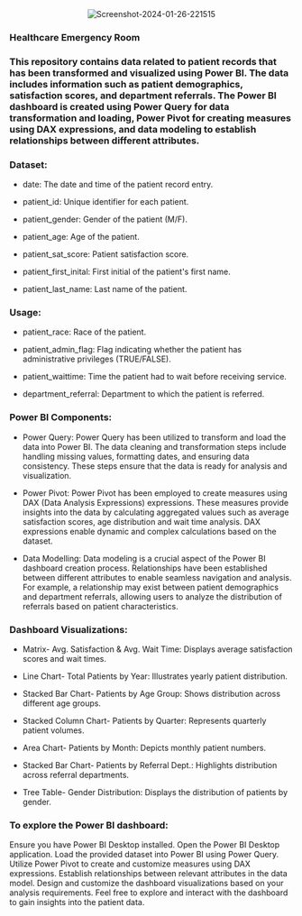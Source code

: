 <div align="center">
<img src="https://i.ibb.co/tQy5kCy/Screenshot-2024-01-26-221515.png" alt="Screenshot-2024-01-26-221515" border="0">
</div>  
  



### Healthcare Emergency Room  
### This repository contains data related to patient records that has been transformed and visualized using Power BI. The data includes information such as patient demographics, satisfaction scores, and department referrals. The Power BI dashboard is created using Power Query for data transformation and loading, Power Pivot for creating measures using DAX expressions, and data modeling to establish relationships between different attributes. 
  



### Dataset:
- date: The date and time of the patient record entry.   
  

- patient_id: Unique identifier for each patient. 
  
  

- patient_gender: Gender of the patient (M/F). 

  
  

- patient_age: Age of the patient.
  
  

- patient_sat_score: Patient satisfaction score. 
  
  

- patient_first_inital: First initial of the patient's first name. 
  
  

- patient_last_name: Last name of the patient. 
  
  



### Usage:  
- patient_race: Race of the patient. 
  
  

- patient_admin_flag: Flag indicating whether the patient has administrative privileges (TRUE/FALSE). 
  
  

- patient_waittime: Time the patient had to wait before receiving service. 
  
  

- department_referral: Department to which the patient is referred.  
  



### Power BI Components: 
- Power Query: Power Query has been utilized to transform and load the data into Power BI. The data cleaning and transformation steps include handling missing values, formatting dates, and ensuring data consistency. These steps ensure that the data is ready for analysis and visualization.  
  

- Power Pivot: Power Pivot has been employed to create measures using DAX (Data Analysis Expressions) expressions. These measures provide insights into the data by calculating aggregated values such as average satisfaction scores, age distribution and wait time analysis. DAX expressions enable dynamic and complex calculations based on the dataset.  
  

- Data Modelling: Data modeling is a crucial aspect of the Power BI dashboard creation process. Relationships have been established between different attributes to enable seamless navigation and analysis. For example, a relationship may exist between patient demographics and department referrals, allowing users to analyze the distribution of referrals based on patient characteristics.  
  



### Dashboard Visualizations:  
- Matrix- Avg. Satisfaction & Avg. Wait Time: Displays average satisfaction scores and wait times.  
  

-  Line Chart- Total Patients by Year: Illustrates yearly patient distribution.   
  

- Stacked Bar Chart- Patients by Age Group: Shows distribution across different age groups.  
  

-  Stacked Column Chart- Patients by Quarter: Represents quarterly patient volumes.   
  

- Area Chart- Patients by Month: Depicts monthly patient numbers.   
  

-  Stacked Bar Chart- Patients by Referral Dept.: Highlights distribution across referral departments.   
  

- Tree Table- Gender Distribution: Displays the distribution of patients by gender.  
  



### To explore the Power BI dashboard:  
Ensure you have Power BI Desktop installed. Open the Power BI Desktop application. Load the provided dataset into Power BI using Power Query. Utilize Power Pivot to create and customize measures using DAX expressions. Establish relationships between relevant attributes in the data model. Design and customize the dashboard visualizations based on your analysis requirements. Feel free to explore and interact with the dashboard to gain insights into the patient data.  
  

  
  

  
  

  
  

<br/>  

